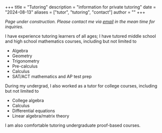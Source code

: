 +++
title = "Tutoring"
description = "information for private tutoring"
date = "2024-08-13"
aliases = ["tutor", "tutoring", "contact"]
author = ""
+++

_Page under construction. Please contact me via [email](mailto:cc30@uw.edu) in the mean time for inquiries._

I have experience tutoring learners of all ages; I have tutored middle school and high school mathematics courses, including but not limited to
- Algebra
- Geometry
- Trigonometry
- Pre-calculus
- Calculus
- SAT/ACT mathematics and AP test prep

During my undergrad, I also worked as a tutor for college courses, including but not limited to
- College algebra
- Calculus
- Differential equations
- Linear algebra/matrix theory

I am also comfortable tutoring undergraduate proof-based courses.
